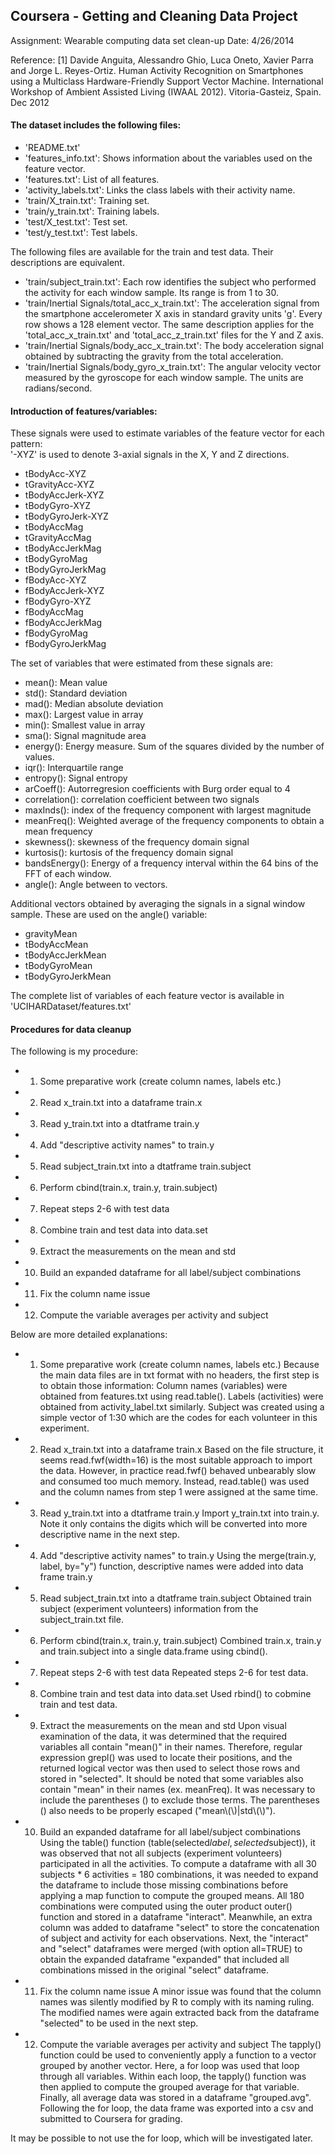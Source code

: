 ## Coursera - Getting and Cleaning Data Project
Assignment:   Wearable computing data set clean-up
Date:         4/26/2014

Reference:
[1] Davide Anguita, Alessandro Ghio, Luca Oneto, Xavier Parra and Jorge L. Reyes-Ortiz. Human Activity Recognition on Smartphones using a Multiclass Hardware-Friendly Support Vector Machine. International Workshop of Ambient Assisted Living (IWAAL 2012). Vitoria-Gasteiz, Spain. Dec 2012


#### The dataset includes the following files:

* 'README.txt'
* 'features_info.txt': Shows information about the variables used on the feature vector.
* 'features.txt': List of all features.
* 'activity_labels.txt': Links the class labels with their activity name.
* 'train/X_train.txt': Training set.
* 'train/y_train.txt': Training labels.
* 'test/X_test.txt': Test set.
* 'test/y_test.txt': Test labels.

The following files are available for the train and test data. Their descriptions are equivalent. 
* 'train/subject_train.txt': Each row identifies the subject who performed the activity for each window sample. Its range is from 1 to 30. 
* 'train/Inertial Signals/total_acc_x_train.txt': The acceleration signal from the smartphone accelerometer X axis in standard gravity units 'g'. Every row shows a 128 element vector. The same description applies for the 'total_acc_x_train.txt' and 'total_acc_z_train.txt' files for the Y and Z axis. 
* 'train/Inertial Signals/body_acc_x_train.txt': The body acceleration signal obtained by subtracting the gravity from the total acceleration. 
* 'train/Inertial Signals/body_gyro_x_train.txt': The angular velocity vector measured by the gyroscope for each window sample. The units are radians/second. 



#### Introduction of features/variables:

These signals were used to estimate variables of the feature vector for each pattern:  
'-XYZ' is used to denote 3-axial signals in the X, Y and Z directions.

* tBodyAcc-XYZ
* tGravityAcc-XYZ
* tBodyAccJerk-XYZ
* tBodyGyro-XYZ
* tBodyGyroJerk-XYZ
* tBodyAccMag
* tGravityAccMag
* tBodyAccJerkMag
* tBodyGyroMag
* tBodyGyroJerkMag
* fBodyAcc-XYZ
* fBodyAccJerk-XYZ
* fBodyGyro-XYZ
* fBodyAccMag
* fBodyAccJerkMag
* fBodyGyroMag
* fBodyGyroJerkMag

The set of variables that were estimated from these signals are: 

* mean(): Mean value
* std(): Standard deviation
* mad(): Median absolute deviation 
* max(): Largest value in array
* min(): Smallest value in array
* sma(): Signal magnitude area
* energy(): Energy measure. Sum of the squares divided by the number of values. 
* iqr(): Interquartile range 
* entropy(): Signal entropy
* arCoeff(): Autorregresion coefficients with Burg order equal to 4
* correlation(): correlation coefficient between two signals
* maxInds(): index of the frequency component with largest magnitude
* meanFreq(): Weighted average of the frequency components to obtain a mean frequency
* skewness(): skewness of the frequency domain signal 
* kurtosis(): kurtosis of the frequency domain signal 
* bandsEnergy(): Energy of a frequency interval within the 64 bins of the FFT of each window.
* angle(): Angle between to vectors.

Additional vectors obtained by averaging the signals in a signal window sample. These are used on the angle() variable:

* gravityMean
* tBodyAccMean
* tBodyAccJerkMean
* tBodyGyroMean
* tBodyGyroJerkMean

The complete list of variables of each feature vector is available in 'UCIHARDataset/features.txt'



#### Procedures for data cleanup

The following is my procedure:
* 1.  Some preparative work (create column names, labels etc.)
* 2.  Read x_train.txt into a dataframe train.x
* 3.  Read y_train.txt into a dtatframe train.y
* 4.  Add "descriptive activity names" to train.y
* 5.  Read subject_train.txt into a dtatframe train.subject
* 6.  Perform cbind(train.x, train.y, train.subject)
* 7.  Repeat steps 2-6 with test data
* 8.  Combine train and test data into data.set
* 9.  Extract the measurements on the mean and std
* 10. Build an expanded dataframe for all label/subject combinations
* 11. Fix the column name issue
* 12. Compute the variable averages per activity and subject

Below are more detailed explanations:
* 1.  Some preparative work (create column names, labels etc.)
Because the main data files are in txt format with no headers, the first step is to obtain those information:
Column names (variables) were obtained from features.txt using read.table().
Labels (activities) were obtained from activity_label.txt similarly.
Subject was created using a simple vector of 1:30 which are the codes for each volunteer in this experiment.

* 2.  Read x_train.txt into a dataframe train.x
Based on the file structure, it seems read.fwf(width=16) is the most suitable approach to import the data. However, in practice read.fwf() behaved unbearably slow and consumed too much memory.
Instead, read.table() was used and the column names from step 1 were assigned at the same time.

* 3.  Read y_train.txt into a dtatframe train.y
Import y_train.txt into train.y. Note it only contains the digits which will be converted into more descriptive name in the next step.

* 4.  Add "descriptive activity names" to train.y
Using the merge(train.y, label, by="y") function, descriptive names were added into data frame train.y

* 5.  Read subject_train.txt into a dtatframe train.subject
Obtained train subject (experiment volunteers) information from the subject_train.txt file.

* 6.  Perform cbind(train.x, train.y, train.subject)
Combined train.x, train.y and train.subject into a single data.frame using cbind().

* 7.  Repeat steps 2-6 with test data
Repeated steps 2-6 for test data.

* 8.  Combine train and test data into data.set
Used rbind() to cobmine train and test data.

* 9.  Extract the measurements on the mean and std
Upon visual examination of the data, it was determined that the required variables all contain "mean()" in their names. Therefore, regular expression grepl() was used to locate their positions, and the returned logical vector was then used to select those rows and stored in "selected".
It should be noted that some variables also contain "mean" in their names (ex. meanFreq). It was necessary to include the parentheses () to exclude those terms. The parentheses () also needs to be properly escaped ("mean\\(\\)|std\\(\\)"). 

* 10. Build an expanded dataframe for all label/subject combinations
Using the table() function (table(selected$label, selected$subject)), it was observed that not all subjects (experiment volunteers) participated in all the activities. To compute a dataframe with all 30 subjects * 6 activities = 180 combinations, it was needed to expand the dataframe to include those missing combinations before applying a map function to compute the grouped means.
All 180 combinations were computed using the outer product outer() function and stored in a dataframe "interact".
Meanwhile, an extra column was added to dataframe "select" to store the concatenation of subject and activity for each observations.
Next, the "interact" and "select" dataframes were merged (with option all=TRUE) to obtain the expanded dataframe "expanded" that included all combinations missed in the original "select" dataframe.

* 11. Fix the column name issue
A minor issue was found that the column names was silently modified by R to comply with its naming ruling. The modified names were again extracted back from the dataframe "selected" to be used in the next step.

* 12. Compute the variable averages per activity and subject
The tapply() function could be used to conveniently apply a function to a vector grouped by another vector. Here, a for loop was used that loop through all variables. Within each loop, the tapply() function was then applied to compute the grouped average for that variable. Finally, all average data was stored in a dataframe "grouped.avg".
Following the for loop, the data frame was exported into a csv and submitted to Coursera for grading.

It may be possible to not use the for loop, which will be investigated later.





























